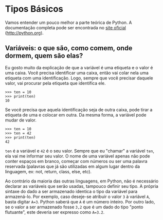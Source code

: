 # Tipos Básicos

Vamos entender um pouco melhor a parte teórica de Python. A documentação completa pode ser encontrada no [site oficial](http://python.org) (http://python.org).

## Variáveis: o que são, como comem, onde dormem, quem são elas?
Eu gosto muito da explicação de que a variável é uma etiqueta e o valor é uma caixa.
Você precisa identificar uma caixa, então vai colar nela uma etiqueta com uma identificação. Logo, sempre que você precisar daquele valor, vai procurar pela etiqueta que identifica ele.
```
>>> ten = 10
>>> print(ten)
10
```
Se você precisa que aquela identificação seja de outra caixa, pode tirar a etiqueta de uma e colocar em outra. Da mesma forma, a variável pode mudar de valor.
```
>>> ten = 10
>>> ten = 42
>>> print(ten)
42
```
`ten` é a variável e `42` é o seu valor. Sempre que eu "chamar" a variável `ten`, ela vai me informar seu valor.
O nome de uma variável apenas não pode conter espaços em branco, começar com números ou ser uma palavra reservada (palavras que já são utilizadas em algum lugar dentro da linguagem, ex: not, return, class, else, etc).

Ao contrário da maioria das outras linguagens, em Python, não é necessário declarar as variáveis que serão usadas, tampouco definir seu tipo. A própria sintaxe do dado a ser armazenado identica o tipo da variável para armazená-lo. Por exemplo, caso deseje-se atribuir o valor `3` à variável `A`, basta digitar `A=3`. Python saberá que `A` é um número inteiro. Por outro lado, se o valor a ser armazenado fosse `3,2` que é um dado do tipo "ponto flutuante", este deveria ser expresso como `A=3.2`.